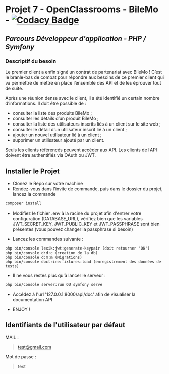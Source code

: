 # Projet 7 - OpenClassrooms - BileMo - [![Codacy Badge](https://app.codacy.com/project/badge/Grade/97cd95f80ae74618b97e6f410e2f4bfd)](https://www.codacy.com/gh/AxelVllR/BileMo/dashboard?utm_source=github.com&amp;utm_medium=referral&amp;utm_content=AxelVllR/BileMo&amp;utm_campaign=Badge_Grade)
## _Parcours Développeur d'application - PHP / Symfony_


### Descriptif du besoin

Le premier client a enfin signé un contrat de partenariat avec BileMo ! C’est le branle-bas de combat pour répondre aux besoins de ce premier client qui va permettre de mettre en place l’ensemble des API et de les éprouver tout de suite.

Après une réunion dense avec le client, il a été identifié un certain nombre d’informations. Il doit être possible de :

-   consulter la liste des produits BileMo ;
-   consulter les détails d’un produit BileMo ;
-   consulter la liste des utilisateurs inscrits liés à un client sur le site web ;
-   consulter le détail d’un utilisateur inscrit lié à un client ;
-   ajouter un nouvel utilisateur lié à un client ;
-   supprimer un utilisateur ajouté par un client.

Seuls les clients référencés peuvent accéder aux API. Les clients de l’API doivent être authentifiés via OAuth ou JWT.

## Installer le Projet

- Clonez le Repo sur votre machine
- Rendez-vous dans l'invite de commande, puis dans le dossier du projet, lancez la commande
```sh
composer install
```
- Modifiez le fichier .env à la racine du projet afin d'entrer votre configuration (DATABASE_URL), vérifiez bien que les variables JWT_SECRET_KEY, JWT_PUBLIC_KEY et JWT_PASSPHRASE sont bien présentes (vous pouvez changer la passphrase si besoin)

- Lancez les commandes suivante :
```
php bin/console lexik:jwt:generate-keypair (doit retourner 'OK')
php bin/console d:d:c (creation de la db)
php bin/console d:m:m (Migrations)
php bin/console doctrine:fixtures:load (enregistrement des données de tests)
```

- Il ne vous restes plus qu'à lancer le serveur :

```
php bin/console server:run OU symfony serve
```

- Accédez à l'url '127.0.0.1:8000/api/doc' afin de visualiser la documentation API

- ENJOY !
 
## Identifiants de l'utilisateur par défaut

MAIL :

> test@gmail.com

Mot de passe :

> test 


